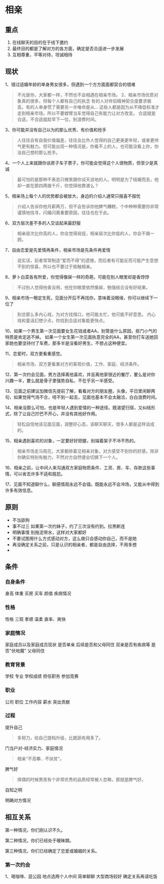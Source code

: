 # 相亲
## 重点
1. 在线聊天的目的在于线下邀约
2. 最终目的都是了解对方的各方面，确定是否合适进一步发展
3. 互相尊重，平等对待，坦诚相待

## 现状
1、错过适婚年龄的单身男女很多，但遇到一个方方面面都契合的很难
> 不光是你，大家都一样，不然也不会相遇在相亲市场。
2、相亲市场优质对象真的很多，但每个人都有自己的执念
> 有的人对伴侣精神契合度要求极高，有的人单身惯了需要另一半唯命是从… 
  这些人都是因为从不降低标准才走到相亲市场，所以不要螳臂当车觉得自己有能力让对方改变。 
  合适就是合适，不合适就趁早下一位，别浪费时间。

3、你可能并没有自己以为的那么优秀、有价值和抢手
> 人往往会有自我价值偏差，往往会比外人觉得的自己更美更年轻，或者更帅气更有魅力。但可能出现一种情况是，你看不上的人，也可能没看上你，你没自己想的那么抢手。

4、一个人上来就跟你谈房子车子票子，你可能会觉得这个人很物质，但至少是真诚
> 最可怕的是那种不表态只微笑跟你谈天说地的人。明明是为了结婚而去，他却一直在那四两拨千斤，你觉得他靠谱么？

5、相亲场上每个人的优势都会被放大，身边的介绍人通常只报喜不报忧
> 介绍人告诉你他月薪两万，但不会告诉你他脾气糟糕，个中种种需要你非常谨慎地找寻，闪婚闪离重要原因，往往也在于此。

6、双方层次差不多的人交谈起来最舒服
> 相亲层次比你高的人，你会觉得局促，相亲层次比你低的人，你会不屑一顾。

7、自由恋爱是先爱情再条件，相亲市场是先条件再爱情
> 说实话，前者常常制造“爱而不得”的遗憾，而后者有可能反而可能产生意想不到的惊喜，所以也不要过于抵触相亲。

8、萝卜白菜各有所爱，你觉得像屎一样的奇葩，可能在别人眼里却是香饽饽
> 不过别人觉得他香没用，他在你眼里依然像屎，勉强结合没有好结果。

9、相亲市场一眼定生死，见面分开后不再找你，意味着没眼缘，你可以继续下一位了

> 别总那么多内心戏，为对方找借口，他可能太忙，他可能不好意思。 
内心戏和童话幻想少点，你找到合适对象能更快点。

10、如果一个男生第一次见面要女生花钱或者AA，别管是什么原因，抠门小气的特质是肯定逃不掉。 如果一个女生第一次见面执意完全的AA，甚至你打车送她回家她也要坚持付了车费，那多半是没看好男生，不想占这种便宜。

11、恋爱时，双方更看重感觉。
> 相亲市场，双方更看重对方的客观价值，工作、家庭、经济条件。

12、第一次约会见面，男方选择离他喜欢，并且离他家很近的餐厅，要么是对你兴趣一半，要么就是骨子里强势自私、不在乎另一半感受。

13、见面之前建议加微信先提前了解，看看对方的朋友圈，头像，平日里闲聊两句，如果觉得气场不合，唠不到一起去，见面也基本不会太融洽，白白浪费时间。

14、相亲没那么可怕，也是年轻人遇到爱情的一种途径。既渴望归宿，又纠结形式，除了让自己拧巴不开心，并没有其他好作用。
> 轻松自信地该见面见面，调整好心态，该聊天聊天，很多人都是这样谈成的。

15、相亲遇到喜欢的对象，一定要好好把握，别端着架子不冷不热的。
> 相亲市场走马观花，大家都排着见相亲对象，对方感受不到你的好感，除非你确实特别有魅力，不然对方自然便会切换下一个人。

16、相亲之前，让中间人来沟通双方家庭物质条件、工资、房、车、存款这些事情，可以省去许多不适和尴尬。

17、见面不知道聊什么，聊感情观永远不会错。既能永远不会冷场，又能从中得到许多有效信息。

## 原则
* 不当舔狗
* 事不过三 如果第一次约妹子，约了三次没有约到。拉黑断连
* 明确事情 别拖泥带水，这样对大家都好
* 不要试图用什么方式感动对方，这么做只会感动你自己，而不是她
* 再没确定关系之前，只是认识的相亲者，都是自由选择，不用多想
* 

## 条件
### 自身条件
身高
体重
买房
买车
颜值
疾病情况

### 性格
性格
三观
孝顺
温柔
直率、爽快

### 家庭情况
家庭成员以及家庭成员现状
是否单亲
后续是否和父母同住
双亲是否有疾病等
是否"伏地魔"
父母同住

### 教育背景
学校
专业
学校成绩
担任职务
参加竞赛

### 职业
公司
职位
工作内容
薪水
突出贡献

### 过程

提升自己
> 多努力，给自己提档升级，比跪舔有用多了。

门当户对-经济实力、家庭情况
> 相亲“不高攀、不扶贫”。

脾气好
> 择偶的时候男孩有个非常优秀的品质经常被人忽略，那就是脾气好。

自知之明
> 

明确对方情况
> 


## 相互关系

第一种情况，你们刚认识不久。

第二种情况，你们已经处于暧昧期。

第三种情况，你们已经确定了恋爱或婚姻的关系。


### 第一次约会
1、喝咖啡、逛公园 地点选两个人中间 简单聊聊 大型商场较好 确定关系再请吃饭


